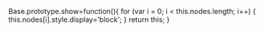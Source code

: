 Base.prototype.show=function(){
	for (var i = 0; i < this.nodes.length; i++) {
		this.nodes[i].style.display='block';
	}
	return this;
}
